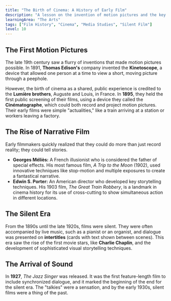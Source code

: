 ```yaml
---
title: "The Birth of Cinema: A History of Early Film"
description: "A lesson on the invention of motion pictures and the key developments in the early history of cinema."
learningArea: "The Arts"
tags: ["Film History", "Cinema", "Media Studies", "Silent Film"]
level: 10
---
```


## The First Motion Pictures

The late 19th century saw a flurry of inventions that made motion pictures possible. In 1891, **Thomas Edison's** company invented the **Kinetoscope**, a device that allowed one person at a time to view a short, moving picture through a peephole.

However, the birth of cinema as a shared, public experience is credited to the **Lumière brothers**, Auguste and Louis, in France. In **1895**, they held the first public screening of their films, using a device they called the **Cinématographe**, which could both record and project motion pictures. Their early films were simple "actualities," like a train arriving at a station or workers leaving a factory.

## The Rise of Narrative Film

Early filmmakers quickly realized that they could do more than just record reality; they could tell stories.
-   **Georges Méliès:** A French illusionist who is considered the father of special effects. His most famous film, *A Trip to the Moon* (1902), used innovative techniques like stop-motion and multiple exposures to create a fantastical narrative.
-   **Edwin S. Porter:** An American director who developed key storytelling techniques. His 1903 film, *The Great Train Robbery*, is a landmark in cinema history for its use of cross-cutting to show simultaneous action in different locations.

## The Silent Era

From the 1890s until the late 1920s, films were silent. They were often accompanied by live music, such as a pianist or an organist, and dialogue was presented on **intertitles** (cards with text shown between scenes). This era saw the rise of the first movie stars, like **Charlie Chaplin**, and the development of sophisticated visual storytelling techniques.

## The Arrival of Sound

In **1927**, *The Jazz Singer* was released. It was the first feature-length film to include synchronized dialogue, and it marked the beginning of the end for the silent era. The "talkies" were a sensation, and by the early 1930s, silent films were a thing of the past.
